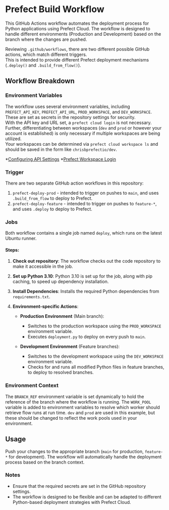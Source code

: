 # Prefect Build Workflow

This GitHub Actions workflow automates the deployment process for Python applications using Prefect Cloud. The workflow is designed to handle different environments (Production and Development) based on the branch where the changes are pushed.

Reviewing `.github/workflows`, there are two different possible GitHub actions, which match different triggers.  
This is intended to provide different Prefect deployment mechanisms (`.deploy()` and `.build_from_flow()`).

## Workflow Breakdown

### Environment Variables
The workflow uses several environment variables, including `PREFECT_API_KEY`, `PREFECT_API_URL`, `PROD_WORKSPACE`, and `DEV_WORKSPACE`. These are set as secrets in the repository settings for security.  
With the API key and URL set, a `prefect cloud login` is not necessary.  
Further, differentiating between workspaces (`dev` and `prod` or however your account is established) is only necessary if multiple workspaces are being utilized.  
Your workspaces can be determined via `prefect cloud workspace ls` and should be saved in the form like `chrisbprefectio/dev`.


*[Configuring API Settings](https://docs.prefect.io/latest/cloud/connecting/?h=api#manually-configure-prefect-api-settings)
*[Prefect Workspace Login](https://docs.prefect.io/latest/cloud/connecting/?h=api#change-workspaces)

### Trigger
There are two separate GitHub action workflows in this repository:
1. `prefect-deploy-prod` - intended to trigger on pushes to `main`, and uses `.build_from_flow` to deploy to Prefect.
2. `prefect-deploy-feature` - intended to trigger on pushes to `feature-*`, and uses `.deploy` to deploy to Prefect.


### Jobs
Both workflow contains a single job named `deploy`, which runs on the latest Ubuntu runner.

#### Steps:
1. **Check out repository**: The workflow checks out the code repository to make it accessible in the job.

2. **Set up Python 3.10**: Python 3.10 is set up for the job, along with pip caching, to speed up dependency installation.

3. **Install Dependencies**: Installs the required Python dependencies from `requirements.txt`.

4. **Environment-specific Actions**:
    - **Production Environment** (Main branch):
        - Switches to the production workspace using the `PROD_WORKSPACE` environment variable.
        - Executes `deployment.py` to deploy on every push to `main`.

    - **Development Environment** (Feature branches):
        - Switches to the development workspace using the `DEV_WORKSPACE` environment variable.
        - Checks for and runs all modified Python files in feature branches, to deploy to resolved branches.

### Environment Context
The `BRANCH_REF` environment variable is set dynamically to hold the reference of the branch where the workflow is running.
The `WORK_POOL` variable is added to environment variables to resolve which worker should retrieve flow runs at run time. `dev` and `prod` are used in this example, but these should be changed to reflect the work pools used in your environment.

## Usage
Push your changes to the appropriate branch (`main` for production, `feature-*` for development). The workflow will automatically handle the deployment process based on the branch context.

### Notes
- Ensure that the required secrets are set in the GitHub repository settings.
- The workflow is designed to be flexible and can be adapted to different Python-based deployment strategies with Prefect Cloud.
